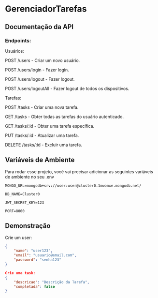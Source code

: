 # GerenciadorTarefas

## Documentação da API

### Endpoints:

Usuários:

POST /users - Criar um novo usuário.

POST /users/login - Fazer login.

POST /users/logout - Fazer logout.

POST /users/logoutAll - Fazer logout de todos os dispositivos.

Tarefas:

POST /tasks - Criar uma nova tarefa.

GET /tasks - Obter todas as tarefas do usuário autenticado.

GET /tasks/:id - Obter uma tarefa específica.

PUT /tasks/:id - Atualizar uma tarefa.

DELETE /tasks/:id - Excluir uma tarefa.


## Variáveis de Ambiente

Para rodar esse projeto, você vai precisar adicionar as seguintes variáveis de ambiente no seu .env

`MONGO_URL=mongodb+srv://user:user@cluster0.1mwomxe.mongodb.net/`

`DB_NAME=Cluster0`

`JWT_SECRET_KEY=123`

`PORT=8000`

## Demonstração

Crie um user:

```json
{
    "name": "user123",
    "email": "usuario@email.com",
    "password": "senha123"
}
```
```json
Crie uma task:
{
    "descricao": "Descrição da Tarefa",
    "completada": false
}
```



